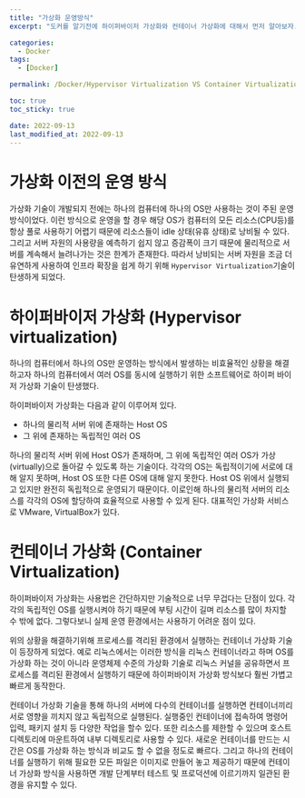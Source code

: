 ```yaml
---
title: "가상화 운영방식"
excerpt: "도커를 알기전에 하이퍼바이저 가상화와 컨테이너 가상화에 대해서 먼저 알아보자."

categories:
  - Docker
tags:
  - [Docker]

permalink: /Docker/Hypervisor Virtualization VS Container Virtualization/

toc: true
toc_sticky: true

date: 2022-09-13
last_modified_at: 2022-09-13
---
```

# 가상화 이전의 운영 방식
가상화 기술이 개발되지 전에는 하나의 컴퓨터에 하나의 OS만 사용하는 것이 주된 운영 방식이었다. 이런 방식으로 운영을 할 경우 해당 OS가 컴퓨터의 모든 리소스(CPU등)를 항상 풀로 사용하기 어렵기 때문에 리소스들이 idle 상태(유휴 상태)로 낭비될 수 있다. 그리고 서버 자원의 사용량을 예측하기 쉽지 않고 증감폭이 크기 때문에 물리적으로 서버를 계속해서 늘려나가는 것은 한계가 존재한다. 따라서 낭비되는 서버 자원을 조금 더 유연하게 사용하여 인프라 확장을 쉽게 하기 위해 `Hypervisor Virtualization`기술이 탄생하게 되었다.

# 하이퍼바이저 가상화 (Hypervisor virtualization)
하나의 컴퓨터에서 하나의 OS만 운영하는 방식에서 발생하는 비효율적인 상황을 해결하고자 하나의 컴퓨터에서 여러 OS를 동시에 실행하기 위한 소프트웨어로 하이퍼 바이저 가상화 기술이 탄생했다.

하이퍼바이저 가상화는 다음과 같이 이루어져 있다. 
- 하나의 물리적 서버 위에 존재하는 Host OS
- 그 위에 존재하는 독립적인 여러 OS

하나의 물리적 서버 위에 Host OS가 존재하며, 그 위에 독립적인 여러 OS가 가상(virtually)으로 돌아갈 수 있도록 하는 기술이다. 각각의 OS는 독립적이기에 서로에 대해 알지 못하며, Host OS 또한 다른 OS에 대해 알지 못한다. Host OS 위에서 실행되고 있지만 완전히 독립적으로 운영되기 때문이다. 이로인해 하나의 물리적 서버의 리소스를 각각의 OS에 할당하여 효율적으로 사용할 수 있게 된다.
대표적인 가상화 서비스로 VMware, VirtualBox가 있다.

# 컨테이너 가상화 (Container Virtualization)
하이퍼바이저 가상화는 사용법은 간단하지만 기술적으로 너무 무겁다는 단점이 있다. 각각의 독립적인 OS를 실행시켜야 하기 때문에 부팅 시간이 길며 리소스를 많이 차지할 수 밖에 없다. 그렇다보니 실제 운영 환경에서는 사용하기 어려운 점이 있다.

위의 상황을 해결하기위해 프로세스를 격리된 환경에서 실행하는 컨테이너 가상화 기술이 등장하게 되었다. 예로 리눅스에서는 이러한 방식을 리눅스 컨테이너라고 하며 OS를 가상화 하는 것이 아니라 운영체제 수준의 가상화 기술로 리눅스 커널을 공유하면서 프로세스를 격리된 환경에서 실행하기 때문에 하이퍼바이저 가상화 방식보다 훨씬 가볍고 빠르게 동작한다.

컨테이너 가상화 기술을 통해 하나의 서버에 다수의 컨테이너를 실행하면 컨테이너끼리 서로 영향을 끼치지 않고 독립적으로 실행된다. 실행중인 컨테이너에 접속하여 명령어 입력, 패키지 설치 등 다양한 작업을 할수 있다. 또한 리소스를 제한할 수 있으며 호스트 디렉토리에 마운트하여 내부 디렉토리로 사용할 수 있다. 새로운 컨테이너를 만드는 시간은 OS를 가상화 하는 방식과 비교도 할 수 없을 정도로 빠르다. 그리고 하나의 컨테이너를 실행하기 위해 필요한 모든 파일은 이미지로 만들어 놓고 제공하기 때문에 컨테이너 가상화 방식을 사용하면 개발 단계부터 테스트 및 프로덕션에 이르기까지 일관된 환경을 유지할 수 있다.